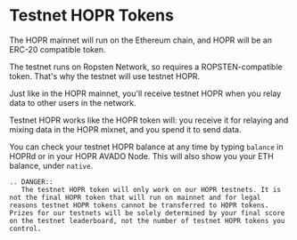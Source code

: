 <!-- ---
description: 'The rundown on testnet HOPR, the token used for our testnets'
--- -->

# Testnet HOPR Tokens

The HOPR mainnet will run on the Ethereum chain, and HOPR will be an ERC-20 compatible token.

The testnet runs on Ropsten Network, so requires a ROPSTEN-compatible token. That's why the testnet will use testnet HOPR.

Just like in the HOPR mainnet, you'll receive testnet HOPR when you relay data to other users in the network.

Testnet HOPR works like the HOPR token will: you receive it for relaying and mixing data in the HOPR mixnet, and you spend it to send data.

You can check your testnet HOPR balance at any time by typing `balance` in HOPRd or in your HOPR AVADO Node. This will also show you your ETH balance, under `native`.

```eval_rst
.. DANGER::
   The testnet HOPR token will only work on our HOPR testnets. It is not the final HOPR token that will run on mainnet and for legal reasons testnet HOPR tokens cannot be transferred to HOPR tokens. Prizes for our testnets will be solely determined by your final score on the testnet leaderboard, not the number of testnet HOPR tokens you control.
```
